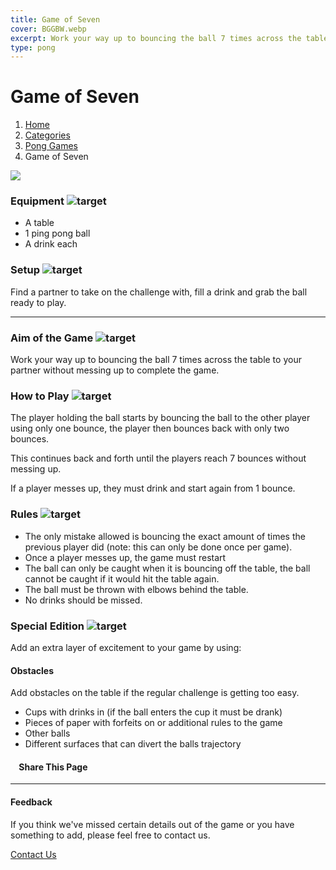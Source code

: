 ```yaml
---
title: Game of Seven
cover: BGGBW.webp
excerpt: Work your way up to bouncing the ball 7 times across the table to your partner without messing up to complete the game.
type: pong
---
```


# Game of Seven

1.  [Home](/)
2.  [Categories](GameCategories)
3.  [Pong Games](GameCategories/PongGames)
4.  Game of Seven

![](images/gameofseven.webp)

### Equipment ![target](images/liquor.webp)

-   A table
-   1 ping pong ball
-   A drink each

### Setup ![target](images/settings.webp)

Find a partner to take on the challenge with, fill a drink and grab the ball ready to play.

* * *

### Aim of the Game ![target](images/target.webp)

Work your way up to bouncing the ball 7 times across the table to your partner without messing up to complete the game.

### How to Play ![target](images/question.webp)

The player holding the ball starts by bouncing the ball to the other player using only one bounce, the player then bounces back with only two bounces.

This continues back and forth until the players reach 7 bounces without messing up.

If a player messes up, they must drink and start again from 1 bounce.

### Rules ![target](images/rules.webp)

-   The only mistake allowed is bouncing the exact amount of times the previous player did (note: this can only be done once per game).
-   Once a player messes up, the game must restart
-   The ball can only be caught when it is bouncing off the table, the ball cannot be caught if it would hit the table again.
-   The ball must be thrown with elbows behind the table.
-   No drinks should be missed.

### Special Edition ![target](images/special.webp)

Add an extra layer of excitement to your game by using:

#### **Obstacles**

Add obstacles on the table if the regular challenge is getting too easy.

-   Cups with drinks in (if the ball enters the cup it must be drank)
-   Pieces of paper with forfeits on or additional rules to the game
-   Other balls
-   Different surfaces that can divert the balls trajectory

####     Share This Page

[](https://www.facebook.com/sharer/sharer.php?u=beergogglegames.co.uk/GameCategories/PongGames/gameofseven)[](https://www.instagram.com/direct/new/)[](https://twitter.com/intent/tweet?url=beergogglegames.co.uk/GameCategories/PongGames/gameofseven)

* * *

#### Feedback

If you think we've missed certain details out of the game or you have something to add, please feel free to contact us.

  
  
  
[Contact Us](contact)
